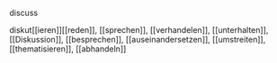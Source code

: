 discuss

diskut[[ieren]][[reden]], [[sprechen]], [[verhandelen]], [[unterhalten]], [[Diskussion]], [[besprechen]], [[auseinandersetzen]], [[umstreiten]], [[thematisieren]], [[abhandeln]]
